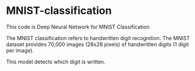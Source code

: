 # MNIST-classification

This code is Deep Neural Network for MNIST Classification

The MNIST classification refers to handwritten digit recognition. 
The MNIST dataset provides 70,000 images (28x28 pixels) of handwritten digits (1 digit per image). 

This model detects which digit is written.
